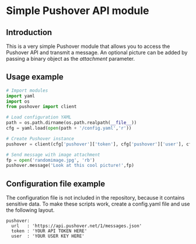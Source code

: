 # Simple Pushover API module

## Introduction
This is a very simple Pushover module that allows you to access the Pushover API
and transmit a message. An optional picture can be added by passing a binary 
object as the *attachment* parameter. 

## Usage example
```python
# Import modules
import yaml
import os
from pushover import client

# Load configuration YAML
path = os.path.dirname(os.path.realpath(__file__))
cfg = yaml.load(open(path + '/config.yaml','r'))

# Create Pushover instance
pushover = client(cfg['pushover']['token'], cfg['pushover']['user'], cfg['pushover']['url'])

# Send message with image attachment
fp = open('randomimage.jpg', 'rb')
pushover.message('Look at this cool picture!',fp)
```

## Configuration file example
The configuration file is not included in the repository, because it contains sensitive data. 
To make these scripts work, create a config.yaml file and use the following layout.

```
pushover:
  url   : 'https://api.pushover.net/1/messages.json'
  token : 'YOUR API TOKEN HERE'
  user  : 'YOUR USER KEY HERE'
```
